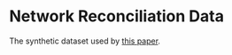# Network Reconciliation Data
The synthetic dataset used by [this paper](https://dl.acm.org/doi/10.1145/3380688.3380708).
